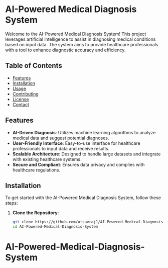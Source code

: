 # AI-Powered Medical Diagnosis System

Welcome to the AI-Powered Medical Diagnosis System! This project leverages artificial intelligence to assist in diagnosing medical conditions based on input data. The system aims to provide healthcare professionals with a tool to enhance diagnostic accuracy and efficiency.

## Table of Contents

- [Features](#features)
- [Installation](#installation)
- [Usage](#usage)
- [Contributing](#contributing)
- [License](#license)
- [Contact](#contact)

## Features

- **AI-Driven Diagnosis**: Utilizes machine learning algorithms to analyze medical data and suggest potential diagnoses.
- **User-Friendly Interface**: Easy-to-use interface for healthcare professionals to input data and receive results.
- **Scalable Architecture**: Designed to handle large datasets and integrate with existing healthcare systems.
- **Secure and Compliant**: Ensures data privacy and complies with healthcare regulations.

## Installation

To get started with the AI-Powered Medical Diagnosis System, follow these steps:

1. **Clone the Repository**:
   ```bash
   git clone https://github.com/utsavraj1/AI-Powered-Medical-Diagnosis-System.git
   cd AI-Powered-Medical-Diagnosis-System
# AI-Powered-Medical-Diagnosis-System
